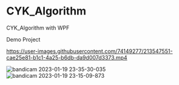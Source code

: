 # CYK_Algorithm
CYK_Algorithm with WPF

Demo Project



https://user-images.githubusercontent.com/74149277/213547551-cae25e81-b1c1-4a25-b6db-da9d007d3373.mp4


![bandicam 2023-01-19 23-35-30-035](https://user-images.githubusercontent.com/74149277/213547817-dc5142f1-9137-401a-8481-e83154d27167.jpg)
![bandicam 2023-01-19 23-15-09-873](https://user-images.githubusercontent.com/74149277/213547852-74e9a6e0-95e6-469c-a5e4-6b6b6de578e0.jpg)
